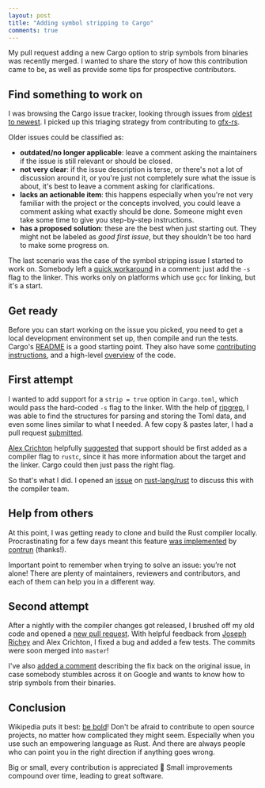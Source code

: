 ```yaml
---
layout: post
title: "Adding symbol stripping to Cargo"
comments: true
---
```


My pull request adding a new Cargo option to strip symbols from binaries was recently merged. I wanted to share the story of how this contribution came to be, as well as provide some tips for prospective contributors.

<!-- more -->

## Find something to work on

I was browsing the Cargo issue tracker, looking through issues from [oldest to newest](https://github.com/rust-lang/cargo/issues?q=is%3Aissue+is%3Aopen+sort%3Aupdated-asc). I picked up this triaging strategy from contributing to [gfx-rs](https://github.com/gfx-rs/gfx/).

Older issues could be classified as:
- **outdated/no longer applicable**: leave a comment asking the maintainers if the issue is still relevant or should be closed.
- **not very clear**: if the issue description is terse, or there's not a lot of discussion around it, or you're just not completely sure what the issue is about, it's best to leave a comment asking for clarifications.
- **lacks an actionable item**: this happens especially when you're not very familiar with the project or the concepts involved, you could leave a comment asking what exactly should be done. Someone might even take some time to give you step-by-step instructions.
- **has a proposed solution**: these are the best when just starting out. They might not be labeled as _good first issue_, but they shouldn't be too hard to make some progress on.

The last scenario was the case of the symbol stripping issue I started to work on. Somebody left a [quick workaround](https://github.com/rust-lang/cargo/issues/3483#issuecomment-431209957) in a comment: just add the `-s` flag to the linker. This works only on platforms which use `gcc` for linking, but it's a start.

## Get ready

Before you can start working on the issue you picked, you need to get a local development environment set up, then compile and run the tests. Cargo's [README](https://github.com/rust-lang/cargo/) is a good starting point. They also have some [contributing instructions](https://github.com/rust-lang/cargo/blob/master/CONTRIBUTING.md), and a high-level [overview](https://github.com/rust-lang/cargo/blob/master/ARCHITECTURE.md) of the code.

## First attempt

I wanted to add support for a `strip = true` option in `Cargo.toml`, which would pass the hard-coded `-s` flag to the linker. With the help of [ripgrep](https://github.com/BurntSushi/ripgrep), I was able to find the structures for parsing and storing the Toml data, and even some lines similar to what I needed. A few copy & pastes later, I had a pull request [submitted](https://github.com/rust-lang/cargo/pull/8191).

[Alex Crichton](https://github.com/alexcrichton) helpfully [suggested](https://github.com/rust-lang/cargo/pull/8191#issuecomment-622427985) that support should be first added as a compiler flag to `rustc`, since it has more information about the target and the linker. Cargo could then just pass the right flag.

So that's what I did. I opened an [issue](https://github.com/rust-lang/rust/issues/71757) on [rust-lang/rust](https://github.com/rust-lang/rust/) to discuss this with the compiler team.

## Help from others

At this point, I was getting ready to clone and build the Rust compiler locally. Procrastinating for a few days meant this feature [was implemented](https://github.com/rust-lang/rust/pull/71825) by [contrun](https://github.com/contrun) (thanks!).

Important point to remember when trying to solve an issue: you’re not alone! There are plenty of maintainers, reviewers and contributors, and each of them can help you in a different way.

## Second attempt

After a nightly with the compiler changes got released, I brushed off my old code and opened a [new pull request](https://github.com/rust-lang/cargo/pull/8246). With helpful feedback from [Joseph Richey](https://github.com/josephlr) and Alex Crichton, I fixed a bug and added a few tests. The commits were soon merged into `master`!

I've also [added a comment](https://github.com/rust-lang/cargo/issues/3483#issuecomment-631395566) describing the fix back on the original issue, in case somebody stumbles across it on Google and wants to know how to strip symbols from their binaries.

## Conclusion

Wikipedia puts it best: [be bold](https://en.wikipedia.org/wiki/Wikipedia:Be_bold)! Don't be afraid to contribute to open source projects, no matter how complicated they might seem. Especially when you use such an empowering language as Rust. And there are always people who can point you in the right direction if anything goes wrong.

Big or small, every contribution is appreciated 🙂 Small improvements compound over time, leading to great software.

